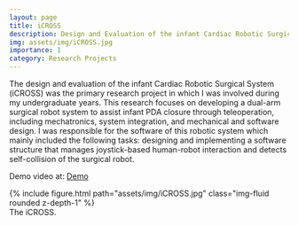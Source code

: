 ```yaml
---
layout: page
title: iCROSS
description: Design and Evaluation of the infant Cardiac Robotic Surgical System (iCROSS)
img: assets/img/iCROSS.jpg
importance: 1
category: Research Projects
---
```


The design and evaluation of the infant Cardiac Robotic Surgical System (iCROSS) was the primary research project in which I was involved during my undergraduate years. This research focuses on developing a dual-arm surgical robot system to assist infant PDA closure through teleoperation, including mechatronics, system integration, and mechanical and software design. I was responsible for the software of this robotic system which mainly included the following tasks: designing and implementing a software structure that manages joystick-based human-robot interaction and detects self-collision of the surgical robot. 

Demo video at: [Demo](https://cwchenee.wixsite.com/nasa-ntuee/microsurgical-robots)


<div class="row">
    <div class="col-sm mt-3 mt-md-0">
        {% include figure.html path="assets/img/iCROSS.jpg" class="img-fluid rounded z-depth-1" %}
    </div>
</div>
<div class="caption">
    The iCROSS.
</div>
